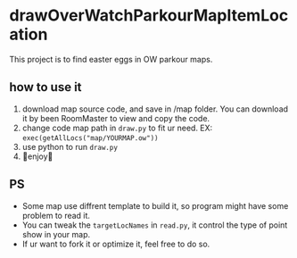 # drawOverWatchParkourMapItemLocation

This project is to find easter eggs in OW parkour maps.

## how to use it

1. download map source code, and save in /map folder. You can download it by been RoomMaster to view and copy the code.
2. change code map path in `draw.py` to fit ur need. EX: `exec(getAllLocs("map/YOURMAP.ow"))`
3. use python to run `draw.py`
4. 🎉enjoy🎉

## PS

- Some map use diffrent template to build it, so program might have some problem to read it.
- You can tweak the `targetLocNames` in `read.py`, it control the type of point show in your map.
- If ur want to fork it or optimize it, feel free to do so.
